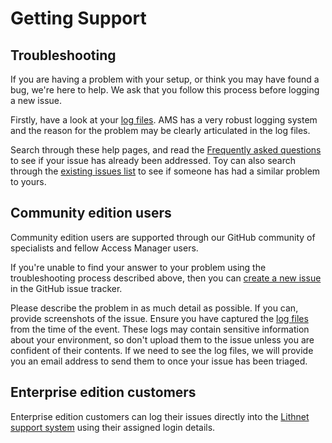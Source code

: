 # Getting Support

## Troubleshooting

If you are having a problem with your setup, or think you may have found a bug, we're here to help. We ask that you follow this process before logging a new issue.

Firstly, have a look at your [log files](troubleshooting.md). AMS has a very robust logging system and the reason for the problem may be clearly articulated in the log files.

Search through these help pages, and read the [Frequently asked questions](frequently-asked-questions.md) to see if your issue has already been addressed. Toy can also search through the [existing issues list](https://github.com/lithnet/access-manager/issues) to see if someone has had a similar problem to yours.

## Community edition users

Community edition users are supported through our GitHub community of specialists and fellow Access Manager users.

If you're unable to find your answer to your problem using the troubleshooting process described above, then you can [create a new issue](https://github.com/lithnet/access-manager/issues/new) in the GitHub issue tracker.

Please describe the problem in as much detail as possible. If you can, provide screenshots of the issue. Ensure you have captured the [log files](troubleshooting.md) from the time of the event. These logs may contain sensitive information about your environment, so don't upload them to the issue unless you are confident of their contents. If we need to see the log files, we will provide you an email address to send them to once your issue has been triaged.

## Enterprise edition customers

Enterprise edition customers can log their issues directly into the [Lithnet support system](https://lithnet.zendesk.com) using their assigned login details.
